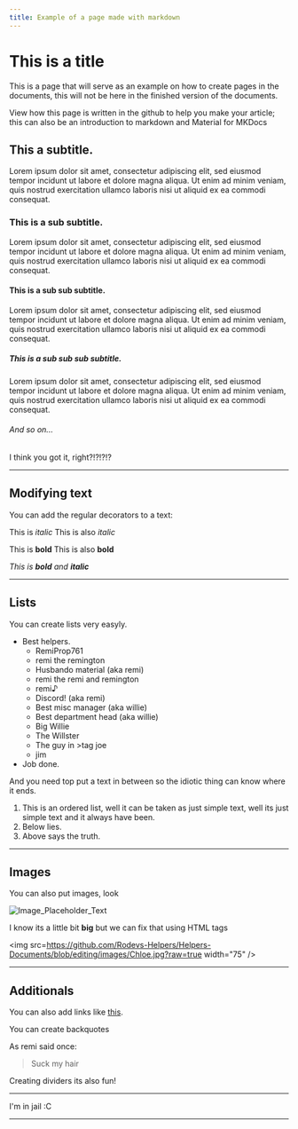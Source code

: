 ```yaml
---
title: Example of a page made with markdown
---
```


# This is a title

This is a page that will serve as an example on how to create pages in the documents, this will not be here in the finished version of the documents.

View how this page is written in the github to help you make your article; this can also be an introduction to markdown and Material for MKDocs

## This a subtitle.

Lorem ipsum dolor sit amet, consectetur adipiscing elit, sed eiusmod tempor incidunt ut labore et dolore magna aliqua. Ut enim ad minim veniam, quis nostrud 
exercitation ullamco laboris nisi ut aliquid ex ea commodi consequat.

### This is a sub subtitle.

Lorem ipsum dolor sit amet, consectetur adipiscing elit, sed eiusmod tempor incidunt ut labore et dolore magna aliqua. Ut enim ad minim veniam, quis nostrud 
exercitation ullamco laboris nisi ut aliquid ex ea commodi consequat.

#### This is a sub sub subtitle.

Lorem ipsum dolor sit amet, consectetur adipiscing elit, sed eiusmod tempor incidunt ut labore et dolore magna aliqua. Ut enim ad minim veniam, quis nostrud 
exercitation ullamco laboris nisi ut aliquid ex ea commodi consequat.

##### This is a sub sub sub subtitle.

Lorem ipsum dolor sit amet, consectetur adipiscing elit, sed eiusmod tempor incidunt ut labore et dolore magna aliqua. Ut enim ad minim veniam, quis nostrud 
exercitation ullamco laboris nisi ut aliquid ex ea commodi consequat.

###### And so on...

I think you got it, right?!?!?!?

---
## Modifying text

You can add the regular decorators to a text:

This is *italic*
This is also _italic_

This is **bold**
This is also __bold__

_This is **bold** and **italic**_

---
## Lists

You can create lists very easyly.

* Best helpers.
	* RemiProp761
	* remi the remington
	* Husbando material (aka remi)
	* remi the remi and remington
	* remi♪
	* Discord! (aka remi)
	* Best misc manager (aka willie)
	* Best department head (aka willie)
	* Big Willie
	* The Willster
	* The guy in >tag joe
	* jim
* Job done.

And you need top put a text in between so the idiotic thing can know where it ends.

1. This is an ordered list, well it can be taken as just simple text, well its just simple text and it always have been.
2. Below lies.
3. Above says the truth.

---
## Images

You can also put images, look

![Image_Placeholder_Text](https://github.com/Rodevs-Helpers/Helpers-Documents/blob/editing/images/Chloe.jpg?raw=true)

I know its a little bit **big** but we can fix that using HTML tags

<img src=https://github.com/Rodevs-Helpers/Helpers-Documents/blob/editing/images/Chloe.jpg?raw=true width="75" />

---
## Additionals

You can also add links like [this](https://www.youtube.com/channel/UCVBfcS4Bpznvr251ilsnemQ).

You can create backquotes

As remi said once:
> Suck my hair

Creating dividers its also fun!

---

I'm in jail :C

---
